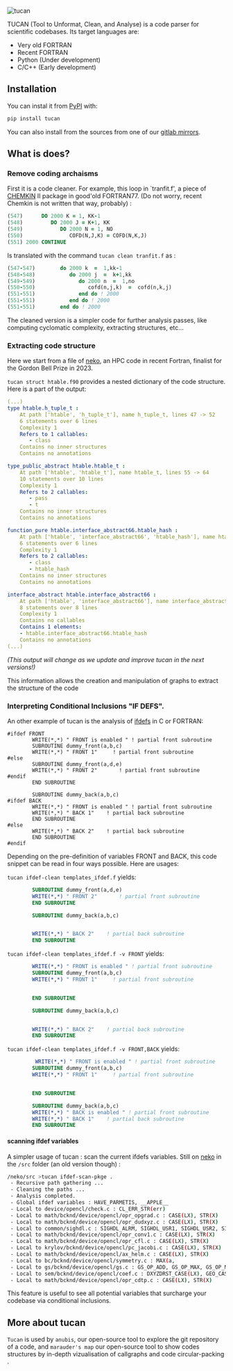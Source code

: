 ![tucan](https://images.unsplash.com/photo-1611788542170-38cf842212f4?q=80&w=2940&auto=format&fit=crop&ixlib=rb-4.0.3&ixid=M3wxMjA3fDB8MHxwaG90by1wYWdlfHx8fGVufDB8fHx8fA%3D%3D)

TUCAN (Tool to Unformat, Clean, and Analyse) is a code parser for scientific codebases. Its target languages are:

- Very old FORTRAN
- Recent FORTRAN
- Python (Under development)
- C/C++ (Early development)

## Installation

You can instal it from [PyPI](https://pypi.org/project/tucan/) with:

```bash
pip install tucan
```

You can also install from the sources from one of our [gitlab mirrors](https://codehub.hlrs.de/coes/excellerat-p2/uc-2/tucan).


## What is does?


### Remove coding archaisms

First it is a code cleaner. For example, this loop in `tranfit.f', a piece of [CHEMKIN](https://en.wikipedia.org/wiki/CHEMKIN) II package  in good'old FORTRAN77. (Do not worry, recent Chemkin is not written that way, probably)  :

```fortran
(547)      DO 2000 K = 1, KK-1
(548)         DO 2000 J = K+1, KK
(549)            DO 2000 N = 1, NO
(550)               COFD(N,J,K) = COFD(N,K,J)
(551) 2000 CONTINUE
```

Is translated  with the command `tucan clean tranfit.f` as : 
```fortran
(547-547)        do 2000 k  =  1,kk-1
(548-548)           do 2000 j  =  k+1,kk
(549-549)              do 2000 n  =  1,no
(550-550)                 cofd(n,j,k)  =  cofd(n,k,j)
(551-551)              end do ! 2000
(551-551)           end do ! 2000
(551-551)        end do ! 2000
```


The cleaned version is a simpler code for further analysis passes, like computing cyclomatic complexity, extracting structures, etc...


### Extracting code structure


Here we start from a file of [neko](https://github.com/ExtremeFLOW/neko/blob/develop/src/adt/htable.f90), an HPC code in recent Fortran, finalist for the Gordon Bell Prize in 2023.

`tucan struct htable.f90` provides a nested dictionary of the code structure. Here is a part of the output:

```yaml
(...)
type htable.h_tuple_t :
    At path ['htable', 'h_tuple_t'], name h_tuple_t, lines 47 -> 52
    6 statements over 6 lines
    Complexity 1
    Refers to 1 callables:
       - class
    Contains no inner structures
    Contains no annotations

type_public_abstract htable.htable_t :
    At path ['htable', 'htable_t'], name htable_t, lines 55 -> 64
    10 statements over 10 lines
    Complexity 1
    Refers to 2 callables:
       - pass
       - t
    Contains no inner structures
    Contains no annotations

function_pure htable.interface_abstract66.htable_hash :
    At path ['htable', 'interface_abstract66', 'htable_hash'], name htable_hash, lines 67 -> 72
    6 statements over 6 lines
    Complexity 1
    Refers to 2 callables:
       - class
       - htable_hash
    Contains no inner structures
    Contains no annotations

interface_abstract htable.interface_abstract66 :
    At path ['htable', 'interface_abstract66'], name interface_abstract66, lines 66 -> 73
    8 statements over 8 lines
    Complexity 1
    Contains no callables
    Contains 1 elements:
    - htable.interface_abstract66.htable_hash
    Contains no annotations
(...)
```

*(This output will change as we update and improve tucan in the next versions!)*

This information allows the creation and manipulation of graphs to extract the structure of the code


### Interpreting Conditional Inclusions "IF DEFS". 

An other example of tucan is the analysis of [ifdefs](https://en.cppreference.com/w/c/preprocessor/conditional) in C or FORTRAN:

```
#ifdef FRONT
        WRITE(*,*) " FRONT is enabled " ! partial front subroutine
        SUBROUTINE dummy_front(a,b,c)
        WRITE(*,*) " FRONT 1"     ! partial front subroutine
#else                
        SUBROUTINE dummy_front(a,d,e)
        WRITE(*,*) " FRONT 2"       ! partial front subroutine
#endif
        END SUBROUTINE

        SUBROUTINE dummy_back(a,b,c)
#ifdef BACK
        WRITE(*,*) " FRONT is enabled " ! partial front subroutine
        WRITE(*,*) " BACK 1"    ! partial back subroutine
        END SUBROUTINE  
#else
        WRITE(*,*) " BACK 2"    ! partial back subroutine
        END SUBROUTINE  
#endif
```

Depending on the pre-definition of variables FRONT and BACK, this code snippet can be read in four ways possible.
Here are usages:

`tucan ifdef-clean templates_ifdef.f` yields:

```fortran
        SUBROUTINE dummy_front(a,d,e)
        WRITE(*,*) " FRONT 2"       ! partial front subroutine
        END SUBROUTINE

        SUBROUTINE dummy_back(a,b,c)


        WRITE(*,*) " BACK 2"    ! partial back subroutine
        END SUBROUTINE
```


`tucan ifdef-clean templates_ifdef.f -v FRONT` yields:

```fortran
        WRITE(*,*) " FRONT is enabled " ! partial front subroutine
        SUBROUTINE dummy_front(a,b,c)
        WRITE(*,*) " FRONT 1"     ! partial front subroutine


        END SUBROUTINE

        SUBROUTINE dummy_back(a,b,c)


        WRITE(*,*) " BACK 2"    ! partial back subroutine
        END SUBROUTINE
```

`tucan ifdef-clean templates_ifdef.f -v FRONT,BACK` yields:

```fortran
         WRITE(*,*) " FRONT is enabled " ! partial front subroutine
        SUBROUTINE dummy_front(a,b,c)
        WRITE(*,*) " FRONT 1"     ! partial front subroutine


        END SUBROUTINE

        SUBROUTINE dummy_back(a,b,c)
        WRITE(*,*) " BACK is enabled " ! partial front subroutine
        WRITE(*,*) " BACK 1"    ! partial back subroutine
        END SUBROUTINE
```

#### scanning ifdef variables

A simpler usage of tucan : scan the current ifdefs variables. Still on [neko](https://github.com/ExtremeFLOW/neko) in the `/src` folder (an old version though) : 

```bash
/neko/src >tucan ifdef-scan-pkge .
 - Recursive path gathering ...
 - Cleaning the paths ...
 - Analysis completed.
 - Global ifdef variables : HAVE_PARMETIS, __APPLE__
 - Local to device/opencl/check.c : CL_ERR_STR(err)
 - Local to math/bcknd/device/opencl/opr_opgrad.c : CASE(LX), STR(X)
 - Local to math/bcknd/device/opencl/opr_dudxyz.c : CASE(LX), STR(X)
 - Local to common/sighdl.c : SIGHDL_ALRM, SIGHDL_USR1, SIGHDL_USR2, SIGHDL_XCPU
 - Local to math/bcknd/device/opencl/opr_conv1.c : CASE(LX), STR(X)
 - Local to math/bcknd/device/opencl/opr_cfl.c : CASE(LX), STR(X)
 - Local to krylov/bcknd/device/opencl/pc_jacobi.c : CASE(LX), STR(X)
 - Local to math/bcknd/device/opencl/ax_helm.c : CASE(LX), STR(X)
 - Local to bc/bcknd/device/opencl/symmetry.c : MAX(a,
 - Local to gs/bcknd/device/opencl/gs.c : GS_OP_ADD, GS_OP_MAX, GS_OP_MIN, GS_OP_MUL
 - Local to sem/bcknd/device/opencl/coef.c : DXYZDRST_CASE(LX), GEO_CASE(LX), STR(X)
 - Local to math/bcknd/device/opencl/opr_cdtp.c : CASE(LX), STR(X)
```
This feature is useful to see all potential variables that surcharge your codebase via conditional inclusions.

## More about tucan

`Tucan` is used by  `anubis`, our open-source  tool to explore the git repository of a code, and `marauder's map`  our open-source tool to show codes structures by in-depth vizualisation of callgraphs and code circular-packing .

